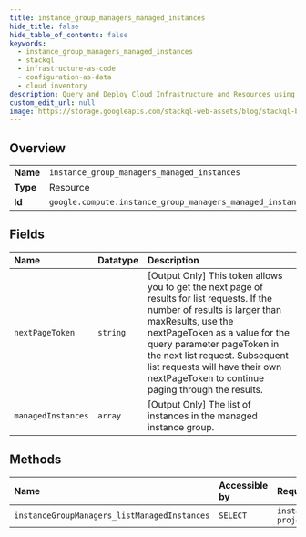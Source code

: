 ```yaml
---
title: instance_group_managers_managed_instances
hide_title: false
hide_table_of_contents: false
keywords:
  - instance_group_managers_managed_instances
  - stackql
  - infrastructure-as-code
  - configuration-as-data
  - cloud inventory
description: Query and Deploy Cloud Infrastructure and Resources using SQL
custom_edit_url: null
image: https://storage.googleapis.com/stackql-web-assets/blog/stackql-blog-post-featured-image.png
---
```

  
    

## Overview
<table><tbody>
<tr><td><b>Name</b></td><td><code>instance_group_managers_managed_instances</code></td></tr>
<tr><td><b>Type</b></td><td>Resource</td></tr>
<tr><td><b>Id</b></td><td><code>google.compute.instance_group_managers_managed_instances</code></td></tr>
</tbody></table>

## Fields
| Name | Datatype | Description |
|:-----|:---------|:------------|
| `nextPageToken` | `string` | [Output Only] This token allows you to get the next page of results for list requests. If the number of results is larger than maxResults, use the nextPageToken as a value for the query parameter pageToken in the next list request. Subsequent list requests will have their own nextPageToken to continue paging through the results. |
| `managedInstances` | `array` | [Output Only] The list of instances in the managed instance group. |
## Methods
| Name | Accessible by | Required Params |
|:-----|:--------------|:----------------|
| `instanceGroupManagers_listManagedInstances` | `SELECT` | `instanceGroupManager, project, zone` |
